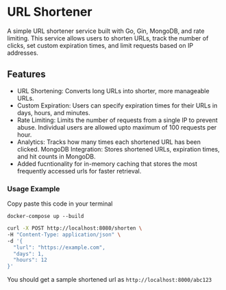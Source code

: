 # URL Shortener

A simple URL shortener service built with Go, Gin, MongoDB, and rate limiting. This service allows users to shorten URLs, track the number of clicks, set custom expiration times, and limit requests based on IP addresses.

## Features

- URL Shortening: Converts long URLs into shorter, more manageable URLs.
- Custom Expiration: Users can specify expiration times for their URLs in days, hours, and minutes.
- Rate Limiting: Limits the number of requests from a single IP to prevent abuse. Individual users are allowed upto maximum of 100 requests per hour.
- Analytics: Tracks how many times each shortened URL has been clicked.
  MongoDB Integration: Stores shortened URLs, expiration times, and hit counts in MongoDB.
- Added fucntionality for in-memory caching that stores the most frequently accessed urls for faster retrieval.

### Usage Example

Copy paste this code in your terminal

```
docker-compose up --build
```

``` bash
curl -X POST http://localhost:8080/shorten \
-H "Content-Type: application/json" \
-d '{
  "lurl": "https://example.com",
  "days": 1,
  "hours": 12
}'
```

You should get a sample shortened url as `http://localhost:8000/abc123`
